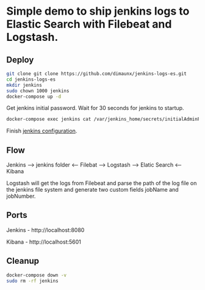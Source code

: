 # Simple demo to ship jenkins logs to Elastic Search with Filebeat and Logstash.

## Deploy

```bash
git clone git clone https://github.com/dimaunx/jenkins-logs-es.git
cd jenkins-logs-es
mkdir jenkins
sudo chown 1000 jenkins
docker-compose up -d
```

Get jenkins initial password. Wait for 30 seconds for jenkins to startup. 

```bash
docker-compose exec jenkins cat /var/jenkins_home/secrets/initialAdminPassword
```

Finish [jenkins configuration].


## Flow
Jenkins --> jenkins folder <-- Filebat --> Logstash --> Elatic Search <-- Kibana

Logstash will get the logs from Filebeat and parse the path of the log file on the jenkins file system and generate two
custom fields jobName and jobNumber.

## Ports

Jenkins - http://localhost:8080

Kibana - http://localhost:5601

## Cleanup

```bash
docker-compose down -v
sudo rm -rf jenkins
```

<!--links-->
[index pattern]: https://www.elastic.co/guide/en/kibana/current/tutorial-define-index.html
[jenkins configuration]: http://www.javasavvy.com/jenkins-installation/
